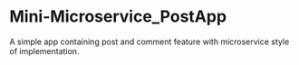 # Mini-Microservice_PostApp
A simple app containing post and comment feature with microservice style of implementation.
